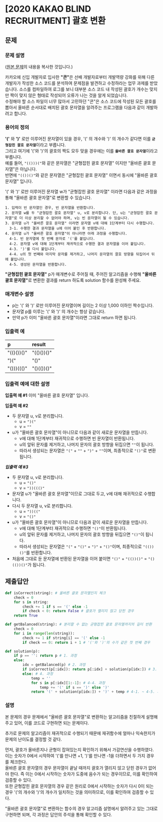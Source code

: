 # [2020 KAKAO BLIND RECRUITMENT] 괄호 변환
## 문제
### 문제 설명
([원본 문제](https://programmers.co.kr/learn/courses/30/lessons/60058)의 내용을 복사한 것입니다.)

카카오에 신입 개발자로 입사한 <b>"콘"</b>은 선배 개발자로부터 개발역량 강화를 위해 다른 개발자가 작성한 소스 코드를 분석하여 문제점을 발견하고 수정하라는 업무 과제를 받았습니다. 
소스를 컴파일하여 로그를 보니 대부분 소스 코드 내 작성된 괄호가 개수는 맞지만 짝이 맞지 않은 형태로 작성되어 오류가 나는 것을 알게 되었습니다.  
수정해야 할 소스 파일이 너무 많아서 고민하던 "콘"은 소스 코드에 작성된 모든 괄호를 뽑아서 올바른 순서대로 배치된 괄호 문자열을 알려주는 프로그램을 다음과 같이 개발하려고 합니다.

### 용어의 정의
**'('** 와 **')'** 로만 이루어진 문자열이 있을 경우, '(' 의 개수와 ')' 의 개수가 같다면 이를 <b>```균형잡힌 괄호 문자열```</b>이라고 부릅니다.  
그리고 여기에 '('와 ')'의 괄호의 짝도 모두 맞을 경우에는 이를 <b>```올바른 괄호 문자열```</b>이라고 부릅니다.  
예를 들어, ```"(()))("```와 같은 문자열은 "균형잡힌 괄호 문자열" 이지만 "올바른 괄호 문자열"은 아닙니다.  
반면에 ```"(())()"```와 같은 문자열은 "균형잡힌 괄호 문자열" 이면서 동시에 "올바른 괄호 문자열" 입니다.

'(' 와 ')' 로만 이루어진 문자열 w가 "균형잡힌 괄호 문자열" 이라면 다음과 같은 과정을 통해 "올바른 괄호 문자열"로 변환할 수 있습니다.
```
1. 입력이 빈 문자열인 경우, 빈 문자열을 반환합니다. 
2. 문자열 w를 두 "균형잡힌 괄호 문자열" u, v로 분리합니다. 단, u는 "균형잡힌 괄호 문자열"로 더 이상 분리할 수 없어야 하며, v는 빈 문자열이 될 수 있습니다. 
3. 문자열 u가 "올바른 괄호 문자열" 이라면 문자열 v에 대해 1단계부터 다시 수행합니다. 
  3-1. 수행한 결과 문자열을 u에 이어 붙인 후 반환합니다. 
4. 문자열 u가 "올바른 괄호 문자열"이 아니라면 아래 과정을 수행합니다. 
  4-1. 빈 문자열에 첫 번째 문자로 '('를 붙입니다. 
  4-2. 문자열 v에 대해 1단계부터 재귀적으로 수행한 결과 문자열을 이어 붙입니다. 
  4-3. ')'를 다시 붙입니다. 
  4-4. u의 첫 번째와 마지막 문자를 제거하고, 나머지 문자열의 괄호 방향을 뒤집어서 뒤에 붙입니다. 
  4-5. 생성된 문자열을 반환합니다.
```

<b>"균형잡힌 괄호 문자열"</b> p가 매개변수로 주어질 때, 주어진 알고리즘을 수행해 <b>"올바른 괄호 문자열"</b>로 변환한 결과를 return 하도록 solution 함수를 완성해 주세요.

### 매개변수 설명
* p는 '(' 와 ')' 로만 이루어진 문자열이며 길이는 2 이상 1,000 이하인 짝수입니다.
* 문자열 p를 이루는 '(' 와 ')' 의 개수는 항상 같습니다.
* 만약 p가 이미 "올바른 괄호 문자열"이라면 그대로 return 하면 됩니다.

### 입출력 예
|p|result|
|:---|:---|
|"(()())()"|"(()())()"|
|")("|"()"|
|"()))((()"|"()(())()"|

### 입출력 예에 대한 설명
**입출력 예 #1**
이미 "올바른 괄호 문자열" 입니다.

**입출력 예 #2**

* 두 문자열 u, v로 분리합니다.
  * u = ```")("```
  * v = ```""```
* u가 "올바른 괄호 문자열"이 아니므로 다음과 같이 새로운 문자열을 만듭니다.
  * v에 대해 1단계부터 재귀적으로 수행하면 빈 문자열이 반환됩니다.
  * u의 앞뒤 문자를 제거하고, 나머지 문자의 괄호 방향을 뒤집으면 ```""```이 됩니다.
  * 따라서 생성되는 문자열은 ```"("``` + ```""``` + ```")"``` + ```""```이며, 최종적으로 ```"()"```로 변환됩니다.

***입출력 예 #3***

* 두 문자열 u, v로 분리합니다.
  * u = ```"()"```
  * v = ```"))((()"```
* 문자열 u가 "올바른 괄호 문자열"이므로 그대로 두고, v에 대해 재귀적으로 수행합니다.
* 다시 두 문자열 u, v로 분리합니다.
  * u = ```"))(("```
  * v = ```"()"```
* u가 "올바른 괄호 문자열"이 아니므로 다음과 같이 새로운 문자열을 만듭니다.
  * v에 대해 1단계부터 재귀적으로 수행하면 ```"()"```이 반환됩니다.
  * u의 앞뒤 문자를 제거하고, 나머지 문자의 괄호 방향을 뒤집으면 ```"()"```이 됩니다.
  * 따라서 생성되는 문자열은 ```"("``` + ```"()"``` + ```")"``` + ```"()"```이며, 최종적으로 ```"(())()"```를 반환합니다.
* 처음에 그대로 둔 문자열에 반환된 문자열을 이어 붙이면 ```"()"``` + ```"(())()"``` = ```"()(())()"```가 됩니다.

## 제출답안
```python
def isCorrect(string): # 올바른 괄호 문자열인지 체크
    check = 0
    for s in string:
        check += 1 if s == '(' else -1
        if check < 0: return False # 괄호가 열리지 않고 닫힌 경우
    return True

def getBalanced(string): # 분리할 수 없는 균형잡힌 괄호 문자열까지의 길이 반환
    check = 0
    for i in range(len(string)):
        check += 1 if string[i] == '(' else -1
        if check == 0: return i + 1 # '('와 ')'의 수가 같은 첫 번째 경우

def solution(p):
    if p == '': return p # 1. 과정
    else:
        idx = getBalanced(p) # 2. 과정
        if isCorrect(p[:idx]): return p[:idx] + solution(p[idx:]) # 3. 과정
        else: # 4. 과정
            temp = ''
            for s in p[:idx][1:-1]: # 4-4. 과정
                temp += '(' if s == ')' else ')'
            return '(' + solution(p[idx:]) + ')' + temp # 4-1. ~ 4-5. 과정
```
### 설명
본 문제의 경우 문제에서 "올바른 괄호 문자열"로 변환하는 알고리즘을 친절하게 설명해주고 있어, 이를 코드로 구현하면 되는 문제이다.

추가로 문제의 알고리즘이 재귀적으로 수행되기 때문에 재귀함수에 얼마나 익숙한지가 문제의 난이도를 결정할 것 같다.

먼저, 괄호가 올바른지나 균형이 잡혀있는지 확인하기 위해서 가감연산을 수행하였다. 이는 숫자가 0에서 시작하여 '('를 만나면 +1, ')'를 만나면 -1을 더하면서 두 가지 경우를 체크한다.  
올바른 괄호 문자열의 경우 문자열이 끝날 때까지 괄호가 열리지 않고 닫힌 경우가 없어야 한다. 즉 이는 0에서 시작하는 숫자가 도중에 음수가 되는 경우이므로, 이를 확인하여 검증할 수 있다.  
또한 균형잡힌 괄호 문자열의 경우 같은 원리로 0에서 시작하는 숫자가 다시 0이 되는 경우 '('의 개수와 ')'의 개수가 일치하는 것을 의미하므로, 이를 확인하여 검증할 수 있다.

"올바른 괄호 문자열"로 변환하는 함수의 경우 알고리즘 설명에서 알려주고 있는 그대로 구현하면 되며, 각 과정은 답안의 주석을 통해 확인할 수 있다.
